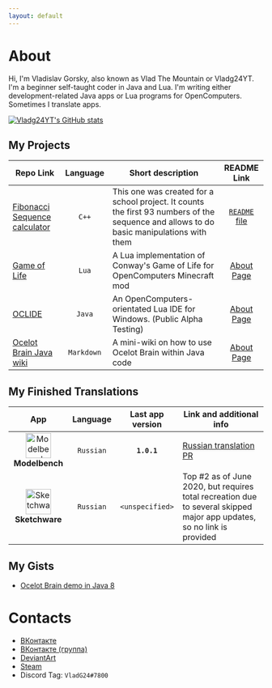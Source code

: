 ```yaml
---
layout: default
---
```

# About

Hi, I'm Vladislav Gorsky, also known as Vlad The Mountain or Vladg24YT. I'm a beginner self-taught coder in Java and Lua. I'm writing either development-related Java apps or Lua programs for OpenComputers. Sometimes I translate apps.

[![Vladg24YT's GitHub stats](https://github-readme-stats.vercel.app/api?username=Vladg24YT&include_all_commits=true&show_icons=true&theme=gruvbox)](https://github.com/anuraghazra/github-readme-stats)

## My Projects

| Repo Link | Language | Short description | README Link |
| --- | :----: | --- | :---: |
| [Fibonacci Sequence calculator](https://github.com/Vladg24YT/Fibonacci-Sequence-calculator) | `C++` | This one was created for a school project. It counts the first 93 numbers of the sequence and allows to do basic manipulations with them | [`README` file](https://github.com/Vladg24YT/Fibonacci-Sequence-calculator/blob/master/README.md) |
| [Game of Life](https://github.com/Vladg24YT/Game-Of-Life) | `Lua` | A Lua implementation of Conway's Game of Life for OpenComputers Minecraft mod | [About Page](https://vladg24yt.github.io/Game-Of-Life) |
| [OCLIDE](https://github.com/Vladg24YT/Oclide) | `Java` | An OpenComputers-orientated Lua IDE for Windows. (Public Alpha Testing) | [About Page](https://vladg24yt.github.io/Oclide/) |
| [Ocelot Brain Java wiki](https://github.com/Vladg24YT/Ocelot-Java-Wiki) | `Markdown` | A mini-wiki on how to use Ocelot Brain within Java code | [About Page](https://vladg24yt.github.io/Ocelot-Java-Wiki/index) |

## My Finished Translations

| App | Language | Last app version | Link and additional info |
| :---: | :----: | :---: | --- |
| <img align="center" alt="Modelbench" src="https://raw.githubusercontent.com/Nimikita/Modelbench/master/options/windows/icons/icon.ico" width="50" height="50"><b>Modelbench</b> | `Russian` | **`1.0.1`** | [Russian translation PR](https://github.com/Nimikita/Modelbench/pull/1)
| <img align="center" alt="Sketchware" src="https://raw.githubusercontent.com/sketchware/sketchware.github.io/master/img/logo.png" width="50" height="50"><b>Sketchware</b> | `Russian` | `<unspecified>` | Top #2 as of June 2020, but requires total recreation due to several skipped major app updates, so no link is provided |

## My Gists
* [Ocelot Brain demo in Java 8](https://gist.github.com/Vladg24YT/dcbb1ed68658122f21e8edcf32f0db6d)

# Contacts

- [ВКонтакте](https://vk.com/vladg24yt)
- [ВКонтакте (группа)](https://vk.com/ru_vtm_app)
- [DeviantArt](https://www.deviantart.com/vladg24yt)
- [Steam](https://steamcommunity.com/id/vladg24yt)
- Discord Tag: `VladG24#7800`
